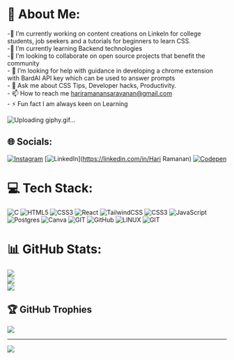 # 💫 About Me:
-🔭 I’m currently working on content creations on LinkeIn for college students, job seekers and a tutorials for beginners to learn CSS.<br>-🌱 I’m currently learning Backend technologies<br>-👯 I’m looking to collaborate on open source projects that benefit the community<br>- 🤝 I’m looking for help with guidance in developing a chrome extension with BardAI API key which can be used to answer prompts<br>- 💬 Ask me about CSS Tips, Developer hacks, Productivity.<br>- 📫 How to reach me hariramanansaravanan@gmail.com<br>- ⚡ Fun fact I am always keen on Learning<br>

![Uploading giphy.gif…]()

## 🌐 Socials:
[![Instagram](https://img.shields.io/badge/Instagram-%23E4405F.svg?logo=Instagram&logoColor=white)](https://instagram.com/hari__ramanan) [![LinkedIn](https://img.shields.io/badge/LinkedIn-%230077B5.svg?logo=linkedin&logoColor=white)](https://linkedin.com/in/Hari Ramanan) [![Codepen](https://img.shields.io/badge/Codepen-000000?style=for-the-badge&logo=codepen&logoColor=white)](https://codepen.io/Hari-Ramanan) 

# 💻 Tech Stack:
![C](https://img.shields.io/badge/c-%2300599C.svg?style=for-the-badge&logo=c&logoColor=white) ![HTML5](https://img.shields.io/badge/html5-%23E34F26.svg?style=for-the-badge&logo=html5&logoColor=white) ![CSS3](https://img.shields.io/badge/css3-%231572B6.svg?style=for-the-badge&logo=css3&logoColor=white) ![React](https://img.shields.io/badge/react-%2320232a.svg?style=for-the-badge&logo=react&logoColor=%2361DAFB) ![TailwindCSS](https://img.shields.io/badge/tailwindcss-%2338B2AC.svg?style=for-the-badge&logo=tailwind-css&logoColor=white) ![CSS3](https://img.shields.io/badge/css3-%231572B6.svg?style=for-the-badge&logo=css3&logoColor=white) ![JavaScript](https://img.shields.io/badge/javascript-%23323330.svg?style=for-the-badge&logo=javascript&logoColor=%23F7DF1E) ![Postgres](https://img.shields.io/badge/postgres-%23316192.svg?style=for-the-badge&logo=postgresql&logoColor=white) ![Canva](https://img.shields.io/badge/Canva-%2300C4CC.svg?style=for-the-badge&logo=Canva&logoColor=white) ![GIT](https://img.shields.io/badge/Git-fc6d26?style=for-the-badge&logo=git&logoColor=white) ![GitHub](https://img.shields.io/badge/GitHub-%23121011.svg?style=for-the-badge&logo=github&logoColor=white) ![LINUX](https://img.shields.io/badge/Linux-FCC624?style=for-the-badge&logo=linux&logoColor=black) ![GIT](https://img.shields.io/badge/Git-fc6d26?style=for-the-badge&logo=git&logoColor=white)
# 📊 GitHub Stats:
![](https://github-readme-stats.vercel.app/api?username=hariramanansaravanan&theme=dracula&hide_border=false&include_all_commits=false&count_private=false)<br/>
![](https://github-readme-streak-stats.herokuapp.com/?user=hariramanansaravanan&theme=dracula&hide_border=false)<br/>
![](https://github-readme-stats.vercel.app/api/top-langs/?username=hariramanansaravanan&theme=dracula&hide_border=false&include_all_commits=false&count_private=false&layout=compact)

## 🏆 GitHub Trophies
![](https://github-profile-trophy.vercel.app/?username=hariramanansaravanan&theme=dracula&no-frame=false&no-bg=true&margin-w=4)

---
[![](https://visitcount.itsvg.in/api?id=hariramanansaravanan&icon=0&color=0)](https://visitcount.itsvg.in)

<!-- Proudly created with GPRM ( https://gprm.itsvg.in ) -->
